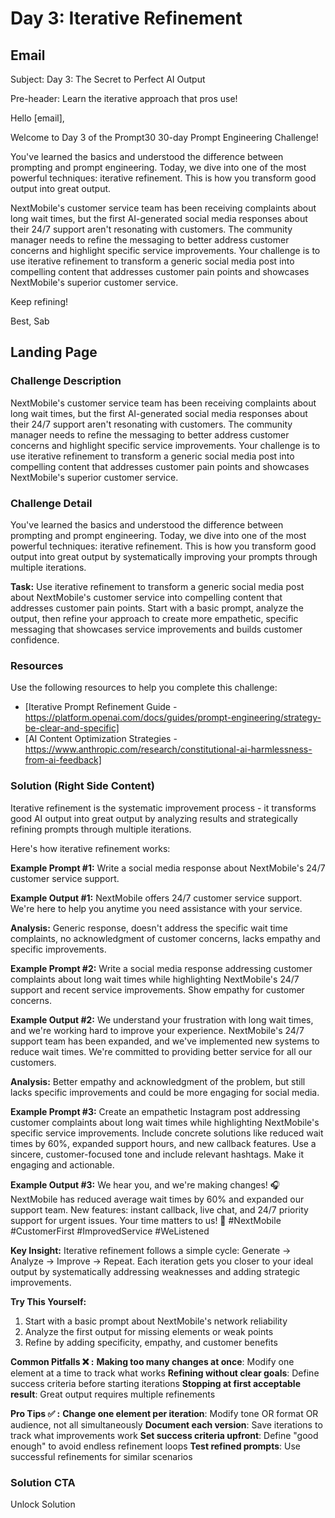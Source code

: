 # Day 3: Iterative Refinement

## Email
Subject: Day 3: The Secret to Perfect AI Output

Pre-header: Learn the iterative approach that pros use!

Hello [email],

Welcome to Day 3 of the Prompt30 30-day Prompt Engineering Challenge!

You've learned the basics and understood the difference between prompting and prompt engineering. Today, we dive into one of the most powerful techniques: iterative refinement. This is how you transform good output into great output.

NextMobile's customer service team has been receiving complaints about long wait times, but the first AI-generated social media responses about their 24/7 support aren't resonating with customers. The community manager needs to refine the messaging to better address customer concerns and highlight specific service improvements. Your challenge is to use iterative refinement to transform a generic social media post into compelling content that addresses customer pain points and showcases NextMobile's superior customer service.

Keep refining!

Best, Sab

## Landing Page

### Challenge Description
NextMobile's customer service team has been receiving complaints about long wait times, but the first AI-generated social media responses about their 24/7 support aren't resonating with customers. The community manager needs to refine the messaging to better address customer concerns and highlight specific service improvements. Your challenge is to use iterative refinement to transform a generic social media post into compelling content that addresses customer pain points and showcases NextMobile's superior customer service.

### Challenge Detail
You've learned the basics and understood the difference between prompting and prompt engineering. Today, we dive into one of the most powerful techniques: iterative refinement. This is how you transform good output into great output by systematically improving your prompts through multiple iterations.

**Task:**
Use iterative refinement to transform a generic social media post about NextMobile's customer service into compelling content that addresses customer pain points. Start with a basic prompt, analyze the output, then refine your approach to create more empathetic, specific messaging that showcases service improvements and builds customer confidence.

### Resources
Use the following resources to help you complete this challenge:
- [Iterative Prompt Refinement Guide - https://platform.openai.com/docs/guides/prompt-engineering/strategy-be-clear-and-specific]
- [AI Content Optimization Strategies - https://www.anthropic.com/research/constitutional-ai-harmlessness-from-ai-feedback]

### Solution (Right Side Content)
Iterative refinement is the systematic improvement process - it transforms good AI output into great output by analyzing results and strategically refining prompts through multiple iterations.

Here's how iterative refinement works:

**Example Prompt #1:**
Write a social media response about NextMobile's 24/7 customer service support.

**Example Output #1:**
NextMobile offers 24/7 customer service support. We're here to help you anytime you need assistance with your service.

**Analysis:** Generic response, doesn't address the specific wait time complaints, no acknowledgment of customer concerns, lacks empathy and specific improvements.

**Example Prompt #2:**
Write a social media response addressing customer complaints about long wait times while highlighting NextMobile's 24/7 support and recent service improvements. Show empathy for customer concerns.

**Example Output #2:**
We understand your frustration with long wait times, and we're working hard to improve your experience. NextMobile's 24/7 support team has been expanded, and we've implemented new systems to reduce wait times. We're committed to providing better service for all our customers.

**Analysis:** Better empathy and acknowledgment of the problem, but still lacks specific improvements and could be more engaging for social media.

**Example Prompt #3:**
Create an empathetic Instagram post addressing customer complaints about long wait times while highlighting NextMobile's specific service improvements. Include concrete solutions like reduced wait times by 60%, expanded support hours, and new callback features. Use a sincere, customer-focused tone and include relevant hashtags. Make it engaging and actionable.

**Example Output #3:**
We hear you, and we're making changes! 🎧 NextMobile has reduced average wait times by 60% and expanded our support team. New features: instant callback, live chat, and 24/7 priority support for urgent issues. Your time matters to us! 💙 #NextMobile #CustomerFirst #ImprovedService #WeListened

**Key Insight:**
Iterative refinement follows a simple cycle: Generate → Analyze → Improve → Repeat. Each iteration gets you closer to your ideal output by systematically addressing weaknesses and adding strategic improvements.

**Try This Yourself:**
1. Start with a basic prompt about NextMobile's network reliability
2. Analyze the first output for missing elements or weak points
3. Refine by adding specificity, empathy, and customer benefits

**Common Pitfalls ❌ :**
**Making too many changes at once**: Modify one element at a time to track what works
**Refining without clear goals**: Define success criteria before starting iterations
**Stopping at first acceptable result**: Great output requires multiple refinements

**Pro Tips ✅ :**
**Change one element per iteration**: Modify tone OR format OR audience, not all simultaneously
**Document each version**: Save iterations to track what improvements work
**Set success criteria upfront**: Define "good enough" to avoid endless refinement loops
**Test refined prompts**: Use successful refinements for similar scenarios

### Solution CTA
Unlock Solution 